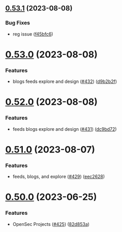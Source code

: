 ## [0.53.1](https://github.com/thecyberworld/thecyberhub.org/compare/v0.53.0...v0.53.1) (2023-08-08)


### Bug Fixes

* reg issue ([f45bfc6](https://github.com/thecyberworld/thecyberhub.org/commit/f45bfc6d5ce0a7f079e19bf7b8e3ba36d45270bb))



# [0.53.0](https://github.com/thecyberworld/thecyberhub.org/compare/v0.52.0...v0.53.0) (2023-08-08)


### Features

* blogs feeds explore and design ([#432](https://github.com/thecyberworld/thecyberhub.org/issues/432)) ([d9b2b2f](https://github.com/thecyberworld/thecyberhub.org/commit/d9b2b2f4bb76880bff157619332708a25fd6c4ad))



# [0.52.0](https://github.com/thecyberworld/thecyberhub.org/compare/v0.51.0...v0.52.0) (2023-08-08)


### Features

* feeds blogs explore and design ([#431](https://github.com/thecyberworld/thecyberhub.org/issues/431)) ([dc9bd72](https://github.com/thecyberworld/thecyberhub.org/commit/dc9bd729ceb97af7ed78501890d780ebf7de3cac))



# [0.51.0](https://github.com/thecyberworld/thecyberhub.org/compare/v0.50.0...v0.51.0) (2023-08-07)


### Features

* feeds, blogs, and explore ([#429](https://github.com/thecyberworld/thecyberhub.org/issues/429)) ([eec2628](https://github.com/thecyberworld/thecyberhub.org/commit/eec262852de6cc3c3c12ad1aa3de626480398cfe))



# [0.50.0](https://github.com/thecyberworld/thecyberhub.org/compare/v0.49.0...v0.50.0) (2023-06-25)


### Features

* OpenSec Projects ([#425](https://github.com/thecyberworld/thecyberhub.org/issues/425)) ([82d853a](https://github.com/thecyberworld/thecyberhub.org/commit/82d853a6fbc5e23af8b1ce242fd369e4b7224049))



